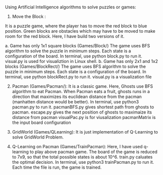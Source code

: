 Using Artificial Intelligence algorithms to solve puzzles or games:

1.  Move the Block : 

It is a puzzle game, where the player has to move the red block to blue position. Green blocks are obstacles which may have to be moved to make room for the red block.
Here, I have build two versions of it.

a. Game has only 1x1 square blocks (Games/Block/)
	The game uses BFS algorithm to solve the puzzle in minimum steps. Each state is a configuration of 		the board.
	In terminal, use python block.py to run it.
	visual.py is used for visualiztion in Linux shell.
b. Game has only 2x1 and 1x2 blocks (Games/BlockRect/)
	The game uses BFS algorithm to solve the puzzle in minimum steps. Each state is a configuration of 		the board.
	In terminal, use python blockRect.py to run it.
	visual.py is a visualization file

2.  Pacman (Games/Pacman/):
	It is a classic game. Here, Ghosts use BFS algorithm to eat Pacman. When Pacman eats a fruit, 		ghosts runs in a 	direction that maximizes its euclidean distance from the pacman (manhatten distance would be better).
	In terminal, use python3 pacman.py to run it.
	pacmanBFS.py gives shortest path from ghosts to pacman.
	escape.py gives the next position of ghosts to maximaize its distance from pacman
	visualPac.py is for viusalization
	pacmanMatrix is the input board configuration

3. GridWorld (Games/QLearning):
	It is just implementation of Q-Learning to solve GridWorld Problem.
4. Q-Learning on Pacman (Games/TrainPacman):
	Here, I have used q-learning to play above pacman game. The board of the game is reduced to 7x9, 		so that the 	    total possible states is about 10^6.
	train.py caluates the optimal decision.
	In terminal, use python3 trainPacman.py to run it. Each time the file is run, the game is trained.
